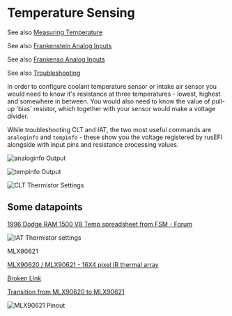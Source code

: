 # Temperature Sensing

See also [Measuring Temperature](http://rusefi.com/articles/measuring_temperature/)

See also [Frankenstein Analog Inputs](Hardware-Frankenstein#step-3-analog-inputs)

See also [Frankenso Analog Inputs](Hardware-Frankenso#analog-inputs)

See also [Troubleshooting](Troubleshooting)

In order to configure coolant temperature sensor or intake air sensor you would need to know it's resistance at three temperatures - lowest, highest and somewhere in between. You would also need to know the value of pull-up 'bias' resistor, which together with your sensor would make a voltage divider.

While troubleshooting CLT and IAT, the two most useful commands are `analoginfo` and `tempinfo` - these show you the voltage registered by rusEFI alongside with input pins and resistance processing values.

![analoginfo Output](Images/analoginfo2.png)

![tempinfo Output](Images/tempinfo.png)

![CLT Thermistor Settings](Images/thermistor_settings.png)

## Some datapoints

[1996 Dodge RAM 1500 V8 Temp spreadsheet from FSM - Forum](http://rusefi.com/forum/viewtopic.php?f=3&t=864&start=60#p15344)

![IAT Thermistor settings](Images/IAT_screen.png)

MLX90621

[MLX90620 / MLX90621 - 16X4 pixel IR thermal array](http://forum.arduino.cc/index.php?topic=126244.0)

[Broken Link](http://www.melexis.com/Asset/Datasheet-IR-thermometer-16X4-sensor-array-MLX90620-DownloadLink-6099.aspx)

[Transition from MLX90620 to MLX90621](https://www.melexis.com/en/documents/documentation/how-it-works/how-it-works-transition-mlx90620-mlx90621)

![MLX90621  Pinout](Images/MLX90621_pinout.png)
